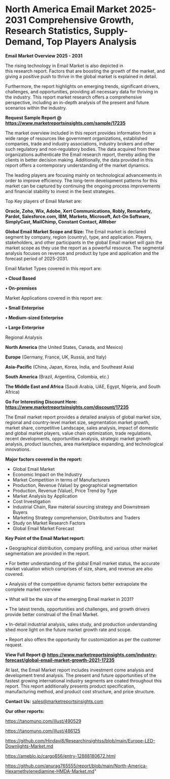 # North America Email Market 2025-2031 Comprehensive Growth, Research Statistics, Supply-Demand,  Top Players Analysis

<Strong> Email Market Overview 2025 - 2031</strong>

The rising technology in Email Market is also depicted in this research report. Factors that are boosting the growth of the market, and giving a positive push to thrive in the global market is explained in detail.

Furthermore, the report highlights on emerging trends, significant drivers, challenges, and opportunities, providing all necessary data for thriving in the industry. This report market research offers a comprehensive perspective, including an in-depth analysis of the present and future scenarios within the industry.

<strong>Request Sample Report @ <a href=https://www.marketreportsinsights.com/sample/17235>https://www.marketreportsinsights.com/sample/17235</a></strong>

The market overview included in this report provides information from a wide range of resources like government organizations, established companies, trade and industry associations, industry brokers and other such regulatory and non-regulatory bodies. The data acquired from these organizations authenticate the Email research report, thereby aiding the clients in better decision making. Additionally, the data provided in this report offers a contemporary understanding of the market dynamics.

The leading players are focusing mainly on technological advancements in order to improve efficiency. The long-term development patterns for this market can be captured by continuing the ongoing process improvements and financial stability to invest in the best strategies.

Top Key players of Email Market are:

<strong>Oracle, Zoho, Wix, Adobe, Xert Communications, Robly, Remarkety, Pardot, Salesforce.com, IBM, Marketo, Microsoft, Act-On Software, SimplyCast, MailChimp, Constant Contact, AWeber</strong>

<strong><b>Global Email Market Scope and Size:</b></strong>
The Email market is declared segment by company, region (country), type, and application. Players, stakeholders, and other participants in the global Email market will gain the market scope as they use the report as a powerful resource. The segmental analysis focuses on revenue and product by type and application and the forecast period of 2025-2031.

Email Market Types covered in this report are:

<strong>• Cloud Based

• On-premises</strong>

Market Applications covered in this report are:

<strong>• Small Enterprise

• Medium-sized Enterprise

• Large Enterprise</strong> 

Regional Analysis

<strong>North America</strong> (the United States, Canada, and Mexico)

<strong>Europe</strong> (Germany, France, UK, Russia, and Italy)

<strong>Asia-Pacific</strong> (China, Japan, Korea, India, and Southeast Asia)

<strong>South America</strong> (Brazil, Argentina, Colombia, etc.)

<strong>The Middle East and Africa</strong> (Saudi Arabia, UAE, Egypt, Nigeria, and South Africa)

<strong>Go For Interesting Discount Here: <a href=https://www.marketreportsinsights.com/discount/17235>https://www.marketreportsinsights.com/discount/17235</a></strong>

The Email market report provides a detailed analysis of global market size, regional and country-level market size, segmentation market growth, market share, competitive Landscape, sales analysis, impact of domestic and global market players, value chain optimization, trade regulations, recent developments, opportunities analysis, strategic market growth analysis, product launches, area marketplace expanding, and technological innovations.

<strong><b>Major factors covered in the report:</b></strong>
<ul>
  <li>Global Email Market </li>
  <li>Economic Impact on the Industry</li>
  <li>Market Competition in terms of Manufacturers</li>
  <li>Production, Revenue (Value) by geographical segmentation</li>
  <li>Production, Revenue (Value), Price Trend by Type</li>
  <li>Market Analysis by Application</li>
  <li>Cost Investigation</li>
  <li>Industrial Chain, Raw material sourcing strategy and Downstream Buyers</li>
  <li>Marketing Strategy comprehension, Distributors and Traders</li>
  <li>Study on Market Research Factors</li>
  <li>Global Email Market Forecast</li>
</ul>

<strong><b>Key Point of the Email Market report:</b></strong>

• Geographical distribution, company profiling, and various other market segmentation are provided in the report.

• For better understanding of the global Email market status, the accurate market valuation which comprises of size, share, and revenue are also covered.

• Analysis of the competitive dynamic factors better extrapolate the complete market overview

• What will be the size of the emerging Email market in 2031?

• The latest trends, opportunities and challenges, and growth drivers provide better construal of the Email Market.

• In-detail industrial analysis, sales study, and production understanding shed more light on the future market growth rate and scope.

• Report also offers the opportunity for customization as per the customer request.

<strong><b>View Full Report @ <a href=https://www.marketreportsinsights.com/industry-forecast/global-email-market-growth-2021-17235>https://www.marketreportsinsights.com/industry-forecast/global-email-market-growth-2021-17235</a></b></strong>


At last, the Email Market report includes investment come analysis and development trend analysis. The present and future opportunities of the fastest growing international industry segments are coated throughout this report. This report additionally presents product specification, manufacturing method, and product cost structure, and price structure.

<strong>Contact Us:</strong>
sales@marketreportsinsights.com

<strong>Our other reports:</strong>

<a href=https://tanomuno.com/illust/490529>https://tanomuno.com/illust/490529</a>

<a href=https://tanomuno.com/illust/486125>https://tanomuno.com/illust/486125</a>

<a href=https://github.com/Hindavi8/Researchinsightss/blob/main/Europe-LED-Downlights-Market.md>https://github.com/Hindavi8/Researchinsightss/blob/main/Europe-LED-Downlights-Market.md</a>

<a href=https://ameblo.jp/cargo656/entry-12888180672.html>https://ameblo.jp/cargo656/entry-12888180672.html</a>

<a href=https://github.com/anurag765555/report/blob/main/North-America-Hexamethylenediamine-HMDA-Market.md>https://github.com/anurag765555/report/blob/main/North-America-Hexamethylenediamine-HMDA-Market.md</a>"
